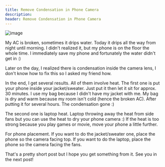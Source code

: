 ```yaml
---
title: Remove Condensation in Phone Camera
description:
header: Remove Condensation in Phone Camera
---
```


![image](https://cdn.pixabay.com/photo/2017/08/03/00/04/phone-2574237_960_720.jpg "Wet Phone")
<div class="chat"></div>
My AC is broken, sometimes it drips water. Today it drips all the way from night until morning. I didn't realized it, but my phone is on the floor the whole time. I immediately save my phone and fortunately the water didn't get in :)

Later on the day, I realized there is condensation inside the camera lens, I don't know how to fix this so I asked my friend how.

In the end, I get several results. All of them involve heat. The first one is put your phone inside your jacket/sweater. Just put it then let it sit for approx. 30 minutes. I use my bag because I didn't have my jacket with me. My bag is dry and warm because my room isn't cold (hence the broken AC). After putting it for several hours. The condensation gone :)

The second one is laptop heat. Laptop throwing away the heat from side fans but you can use the heat to dry your phone camera :) If the heat is too strong because you play games or movie, move your phone a little further.

For phone placement. If you want to do the jacket/sweater one, place the phone so the camera facing top. If you want to do the laptop, place the phone so the camera facing the fans.

That's a pretty short post but I hope you get something from it. See you in the next post!
